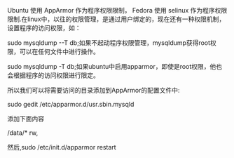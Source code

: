 Ubuntu 使用 AppArmor 作为程序权限限制， Fedora 使用 selinux 作为程序权限限制.在linux中，以往的权限管理，是通过用户绑定的，现在还有一种权限机制，设置程序的访问权限，如：

sudo mysqldump --T db;如果不起动程序权限管理，mysqldump获得root权限，可以在任何文件中进行操作。

sudo mysqldump -T db;如果ubuntu中启用apparmor，即使是root权限，他也会根据程序的访问权限进行限定。

所以我们可以将需要访问的目录添加到AppArmor的配置文件中:

sudo gedit /etc/apparmor.d/usr.sbin.mysqld

添加下面内容

/data/* rw,

然后,sudo /etc/init.d/apparmor restart
